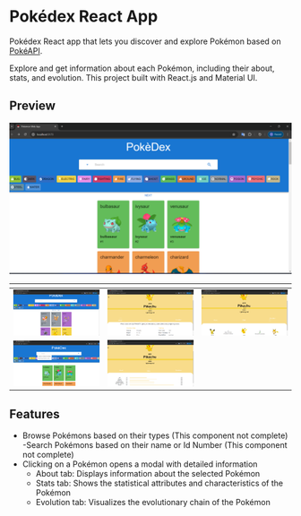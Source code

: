 # Pokédex React App
Pokédex React app that lets you discover and explore Pokémon based on [PokéAPI](https://pokeapi.co/).

Explore and get information about each Pokémon, including their about, stats, and evolution.
This project built with React.js and Material UI.

## Preview

!["Preview Image"](./img/Preview1.png)


| <!--                                --> | <!--                                --> | <!--                                --> |
|-----------------------------------------|-----------------------------------------|-----------------------------------------|
| !["Preview Image"](./img/Preview2.png) | !["Preview Image"](./img/preview4.png) | !["Preview Image"](./img/preview6.png) |
| !["Preview Image"](./img/preview3.png) | !["Preview Image"](./img/preview5.png) |

## Features
- Browse Pokémons based on their types (This component not complete)
-Search Pokémons based on their name or Id Number (This component not complete)
- Clicking on a Pokémon opens a modal with detailed information
  - About tab: Displays information about the selected Pokémon
  - Stats tab: Shows the statistical attributes and characteristics of the Pokémon
  - Evolution tab: Visualizes the evolutionary chain of the Pokémon 